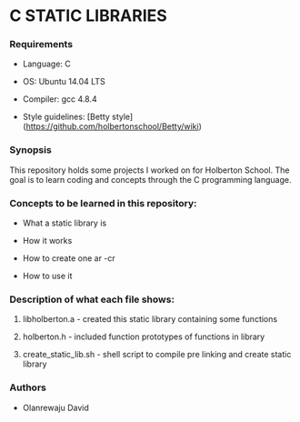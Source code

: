 # **C STATIC LIBRARIES**

### Requirements

- Language: C

- OS: Ubuntu 14.04 LTS

- Compiler: gcc 4.8.4

- Style guidelines: [Betty style] (https://github.com/holbertonschool/Betty/wiki)

### Synopsis

This repository holds some projects I worked on for Holberton School. The goal is to learn coding and concepts through the C programming language.



### Concepts to be learned in this repository:

- What a static library is

- How it works

- How to create one ar -cr

- How to use it

### Description of what each file shows:

1. libholberton.a - created this static library containing some functions

2. holberton.h - included function prototypes of functions in library

3. create_static_lib.sh - shell script to compile pre linking and create static library

### Authors
- Olanrewaju David
